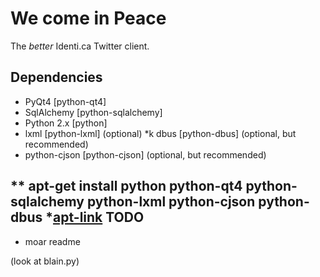 We come in Peace
================

The _better_ Identi.ca Twitter client.


Dependencies
------------

* PyQt4 [python-qt4]
* SqlAlchemy [python-sqlalchemy]
* Python 2.x [python]
* lxml [python-lxml] (optional)
*k dbus [python-dbus] (optional, but recommended)
* python-cjson [python-cjson] (optional, but recommended)

** apt-get install python python-qt4 python-sqlalchemy python-lxml python-cjson python-dbus
*[apt-link](apt://python,python-qt4,python-sqlalchemy,python-lxml,python-cjson)
TODO
----

* moar readme

(look at blain.py)
